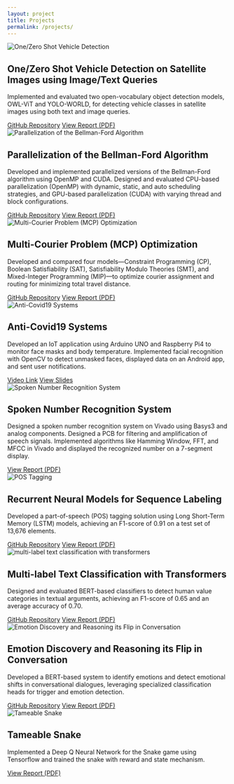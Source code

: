 ```yaml
---
layout: project
title: Projects
permalink: /projects/
---
```


<div class="projects">

  <div class="project-item" data-category="computer-vision">
    <img src="../images/mlcv.JPG" alt="One/Zero Shot Vehicle Detection">
    <div class="project-content">
      <h2>One/Zero Shot Vehicle Detection on Satellite Images using Image/Text Queries</h2>
      <p>Implemented and evaluated two open-vocabulary object detection models, OWL-ViT and YOLO-WORLD, for detecting vehicle classes in satellite images using both text and image queries.</p>
      <div class="project-buttons">
        <a href="https://github.com/pelinsuacar/MLCV_project">GitHub Repository</a>
        <a href="https://github.com/pelinsuacar/MLCV_project/blob/main/MLCV_PROJECT_REPORT_PELINSU_ACAR.pdf">View Report (PDF)</a>
      </div>
    </div>
  </div>

  <div class="project-item" data-category="parallel-computing">
    <img src="../images/cudavsopenmp.JPG" alt="Parallelization of the Bellman-Ford Algorithm">
    <div class="project-content">
      <h2>Parallelization of the Bellman-Ford Algorithm</h2>
      <p>Developed and implemented parallelized versions of the Bellman-Ford algorithm using OpenMP and CUDA. Designed and evaluated CPU-based parallelization (OpenMP) with dynamic, static, and auto scheduling strategies, and GPU-based parallelization (CUDA) with varying thread and block configurations.</p>
      <div class="project-buttons">
        <a href="https://github.com/pelinsuacar/parallel_bellman_ford_implementation">GitHub Repository</a>
        <a href="https://github.com/pelinsuacar/parallel_bellman_ford_implementation/blob/main/pelinsu_acar_project_report.pdf">View Report (PDF)</a>
      </div>
    </div>
  </div>

  <div class="project-item" data-category="optimization">
    <img src="../images/cdmo.png" alt="Multi-Courier Problem (MCP) Optimization">
    <div class="project-content">
      <h2>Multi-Courier Problem (MCP) Optimization</h2>
      <p>Developed and compared four models—Constraint Programming (CP), Boolean Satisfiability (SAT), Satisfiability Modulo Theories (SMT), and Mixed-Integer Programming (MIP)—to optimize courier assignment and routing for minimizing total travel distance.</p>
      <div class="project-buttons">
        <a href="https://github.com/pelinsuacar/CDMO_Project">GitHub Repository</a>
        <a href="https://github.com/pelinsuacar/CDMO_Project/blob/main/CDMO_Project_Report.pdf">View Report (PDF)</a>
      </div>
    </div>
  </div>

<div class="project-item" data-category="computer-vision iot"> 
    <img src="../images/facemask.JPG" alt="Anti-Covid19 Systems">
    <div class="project-content">
      <h2>Anti-Covid19 Systems</h2>
      <p>Developed an IoT application using Arduino UNO and Raspberry Pi4 to monitor face masks and body temperature. Implemented facial recognition with OpenCV to detect unmasked faces, displayed data on an Android app, and sent user notifications.</p>
      <div class="project-buttons">
        <a href="https://www.youtube.com/watch?v=Hjg5IJv0Vv4" target="_blank">Video Link</a>
        <a href="https://docs.google.com/gview?url=https://raw.githubusercontent.com/pelinsuacar/pelinsuacar.github.io/master/files/anti-covid19.pptx&embedded=true" target="_blank">View Slides</a>
      </div>
    </div>
</div>


  <div class="project-item" data-category="signal-processing">
    <img src="../images/number_recognition.JPG" alt="Spoken Number Recognition System">
    <div class="project-content">
      <h2>Spoken Number Recognition System</h2>
      <p>Designed a spoken number recognition system on Vivado using Basys3 and analog components. Designed a PCB for filtering and amplification of speech signals. Implemented algorithms like Hamming Window, FFT, and MFCC in Vivado and displayed the recognized number on a 7-segment display.</p>
      <div class="project-buttons">
        <a href="https://docs.google.com/gview?url=https://raw.githubusercontent.com/pelinsuacar/pelinsuacar.github.io/master/files/Spoken Number Recognition.pdf&embedded=true" target="_blank">View Report (PDF)</a>
      </div>
    </div>
  </div>

  <div class="project-item" data-category="nlp">
    <img src="../images/nlp1.png" alt="POS Tagging">
    <div class="project-content">
      <h2>Recurrent Neural Models for Sequence Labeling</h2>
      <p>Developed a part-of-speech (POS) tagging solution using Long Short-Term Memory (LSTM) models, achieving an F1-score of 0.91 on a test set of 13,676 elements.</p>
      <div class="project-buttons">
        <a href="https://github.com/pelinsuacar/NLP_Projects/blob/main/Assignment1.ipynb">GitHub Repository</a>
        <a href="https://github.com/pelinsuacar/NLP_Projects/blob/main/NLP_A1.pdf">View Report (PDF)</a>
      </div>
    </div>
  </div>

  <div class="project-item" data-category="nlp">
    <img src="../images/nlp2.png" alt="multi-label text classification with transformers">
    <div class="project-content">
      <h2>Multi-label Text Classification with Transformers</h2>
      <p>Designed and evaluated BERT-based classifiers to detect human value categories in textual arguments, achieving an F1-score of 0.65 and an average accuracy of 0.70.</p>
      <div class="project-buttons">
        <a href="https://github.com/pelinsuacar/NLP_Projects/blob/main/Assignment2.ipynb">GitHub Repository</a>
        <a href="https://github.com/pelinsuacar/NLP_Projects/blob/main/NLP_A2.pdf">View Report (PDF)</a>
      </div>
    </div>
  </div>
    
  <div class="project-item" data-category="nlp">
    <img src="../images/nlp3.png" alt="Emotion Discovery and Reasoning its Flip in Conversation">
    <div class="project-content">
      <h2>Emotion Discovery and Reasoning its Flip in Conversation</h2>
      <p>Developed a BERT-based system to identify emotions and detect emotional shifts in conversational dialogues, leveraging specialized classification heads for trigger and emotion detection.</p>
      <div class="project-buttons">
        <a href="https://github.com/pelinsuacar/NLP_Projects/blob/main/NLP_project_Acar_Carkaxhia_Diaconu_Korsten.ipynb">GitHub Repository</a>
        <a href="https://github.com/pelinsuacar/NLP_Projects/blob/main/NLP_project_report_Acar_Carkaxhia_Diaconu_Korsten.pdf">View Report (PDF)</a>
      </div>
    </div>
  </div>

  <div class="project-item" data-category="reinforcement-learning">
    <img src="../images/teamable snake.JPG" alt="Tameable Snake">
    <div class="project-content">
      <h2>Tameable Snake</h2>
      <p>Implemented a Deep Q Neural Network for the Snake game using Tensorflow and trained the snake with reward and state mechanism.</p>
      <div class="project-buttons">
        <a href="https://docs.google.com/gview?url=https://raw.githubusercontent.com/pelinsuacar/pelinsuacar.github.io/master/files/temable snake.pdf&embedded=true" target="_blank">View Report (PDF)</a>
      </div>
    </div>
  </div>

</div>
